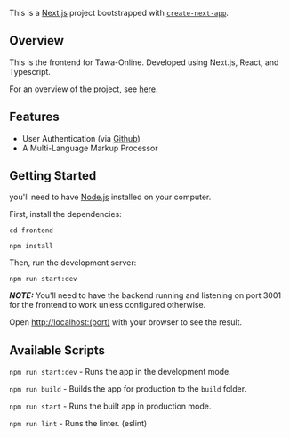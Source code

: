 This is a [Next.js](https://nextjs.org/) project bootstrapped with [`create-next-app`](https://github.com/vercel/next.js/tree/canary/packages/create-next-app).

## Overview

This is the frontend for Tawa-Online. Developed using Next.js, React, and Typescript.

For an overview of the project, see [here](../README.md).

## Features

- User Authentication (via [Github](github.com))
- A Multi-Language Markup Processor

## Getting Started

you'll need to have [Node.js](https://nodejs.org/en/) installed on your computer.

First, install the dependencies:

`cd frontend`

`npm install`

Then, run the development server:

`npm run start:dev`

**_NOTE:_** You'll need to have the backend running and listening on port 3001 for the frontend to work unless configured otherwise.

Open [http://localhost:(port)](http://localhost:3000) with your browser to see the result.

## Available Scripts

`npm run start:dev` - Runs the app in the development mode.

`npm run build` - Builds the app for production to the `build` folder.

`npm run start` - Runs the built app in production mode.

`npm run lint` - Runs the linter. (eslint)
